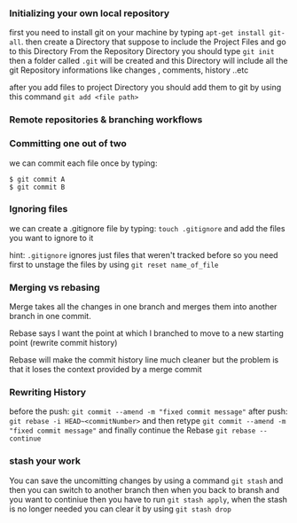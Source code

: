 ### Initializing your own local repository

first you need to install git on your machine by typing `apt-get install git-all`.
then create a Directory that suppose to include the Project Files and go to this Directory
From the Repository Directory you should type `git init` then a folder called `.git` will be created and this Directory will include all the git Repository informations like changes , comments, history ..etc

after you add files to project Directory you should add them to git by using this command `git add <file path>`

### Remote repositories & branching workflows


### Committing one out of two
we can commit each file once by typing:

```
$ git commit A
$ git commit B
```

### Ignoring files

we can create a .gitignore file by typing: `touch .gitignore`
and add the files you want to ignore to it 

hint: `.gitignore`  ignores just files that weren't tracked before so you need first to unstage the files by using `git reset name_of_file`


### Merging vs rebasing

Merge takes all the changes in one branch and merges them into another branch in one commit.

Rebase says I want the point at which I branched to move to a new starting point (rewrite commit history)

Rebase will make the commit history line much cleaner but the problem is that it loses the context provided by a merge commit


### Rewriting History

before the push: `git commit --amend -m "fixed commit message"`
after push: `git rebase -i HEAD~<commitNumber>` and then retype `git commit --amend -m "fixed commit message"` and finally continue the Rebase `git rebase --continue`


### stash your work

You can save the uncomitting changes by using a command `git stash` and then you can switch to another branch
then when you back to bransh and you want to continiue then you have to run `git stash apply`, when the stash is no longer needed you can clear it by using `git stash drop` 





